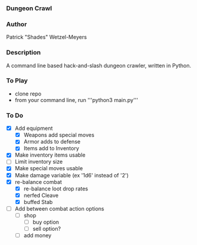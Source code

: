 ### Dungeon Crawl
### Author
Patrick "Shades" Wetzel-Meyers

### Description
A command line based hack-and-slash dungeon crawler, written in Python.

### To Play
* clone repo
* from your command line, run '''python3 main.py'''

### To Do
* [x] Add equipment
    * [x] Weapons add special moves
    * [x] Armor adds to defense
    * [x] Items add to Inventory
* [x] Make inventory items usable
* [ ] Limit inventory size
* [x] Make special moves usable
* [x] Make damage variable (ex '1d6' instead of '2')
* [x] re-balance combat
    * [x] re-balance loot drop rates
    * [x] nerfed Cleave
    * [x] buffed Stab
* [ ] Add between combat action options
    * [ ] shop
        * [ ] buy option
        * [ ] sell option?
    * [ ] add money
